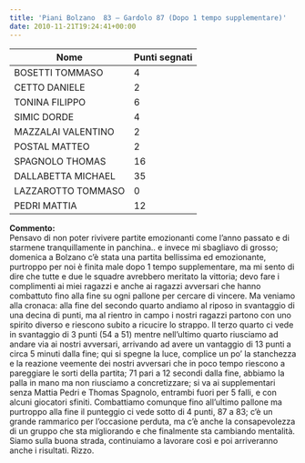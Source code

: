 ```yaml
---
title: 'Piani Bolzano  83 – Gardolo 87 (Dopo 1 tempo supplementare)'
date: 2010-11-21T19:24:41+00:00
---
```

| **Nome** | **Punti segnati** |
| -------- | ----------------- |
| BOSETTI TOMMASO | 4 |
| CETTO DANIELE | 2 |
| TONINA FILIPPO | 6 |
| SIMIC DORDE | 4 |
| MAZZALAI VALENTINO | 2 |
| POSTAL MATTEO | 2 |
| SPAGNOLO THOMAS | 16 |
| DALLABETTA MICHAEL | 35 |
| LAZZAROTTO TOMMASO | 0 |
| PEDRI MATTIA | 12 |

**Commento:**  
Pensavo di non poter rivivere partite emozionanti come l’anno passato e di starmene tranquillamente in panchina.. e invece mi sbagliavo di grosso; domenica a Bolzano c’è stata una partita bellissima ed emozionante, purtroppo per noi è finita male dopo 1 tempo supplementare, ma mi sento di dire che tutte e due le squadre avrebbero meritato la vittoria; devo fare i complimenti ai miei ragazzi e anche ai ragazzi avversari che hanno combattuto fino alla fine su ogni pallone per cercare di vincere. Ma veniamo alla cronaca: alla fine del secondo quarto andiamo al riposo in svantaggio di una decina di punti, ma al rientro in campo i nostri ragazzi partono con uno spirito diverso e riescono subito a ricucire lo strappo. Il terzo quarto ci vede in svantaggio di 3 punti (54 a 51) mentre nell’ultimo quarto riusciamo ad andare via ai nostri avversari, arrivando ad avere un vantaggio di 13 punti a circa 5 minuti dalla fine; qui si spegne la luce, complice un po’ la stanchezza e la reazione veemente dei nostri avversari che in poco tempo riescono a pareggiare le sorti della partita; 71 pari a 12 secondi dalla fine, abbiamo la palla in mano ma non riusciamo a concretizzare; si va ai supplementari senza Mattia Pedri e Thomas Spagnolo, entrambi fuori per 5 falli, e con alcuni giocatori sfiniti. Combattiamo comunque fino all’ultimo pallone ma purtroppo alla fine il punteggio ci vede sotto di 4 punti, 87 a 83; c’è un grande rammarico per l’occasione perduta, ma c’è anche la consapevolezza di un gruppo che sta migliorando e che finalmente sta cambiando mentalità. Siamo sulla buona strada, continuiamo a lavorare così e poi arriveranno anche i risultati. Rizzo.